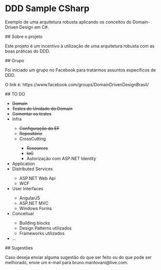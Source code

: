 # DDD Sample CSharp
<p>Exemplo de uma arquitetura robusta aplicando os conceitos do Domain-Driven Design em C#.</p>
## Sobre o projeto
<p>Este projeto é um incentivo à utilização de uma arquitetura robusta com as boas práticas do DDD.</p>
## Grupo
<p>Foi iniciado um grupo no Facebook para tratarmos assuntos específicos de DDD.</p>
<p>O link é: https://www.facebook.com/groups/DomainDrivenDesignBrasil/</p>
## TO DO
<ul>
  <li><strike>Domain</strike></li>
  <li><strike>Testes de Unidade do Domain</strike></li>
  <li><strike>Comentar os testes</strike></li>
  <li>Infra</li>
  <ul>
    <li><strike>Configuração do EF</strike></li>
    <li><strike>Repositório</strike></li>
    <li>CrossCutting</li>
    <ul>
      <li><strike>Resources</strike></li>
      <li><strike>IoC</strike></li>
      <li>Autorização com ASP.NET Identity</li>
    </ul>
  </ul>
  <li>Application</li>
  <li>Distributed Services</li>
  <ul>
    <li>ASP.NET Web Api</li>
    <li>WCF</li>
  </ul>
  <li>User Interfaces</li>
  <ul>
    <li>AngularJS</li>
    <li>ASP.NET MVC</li>
    <li>Windows Forms</li>
  </ul>
  <li>Conceitual</li>
  <ul>
    <li>Building blocks</li>
    <li>Design Patterns utilizados</li>
    <li>Frameworks utilizados</li>
  </ul>
  <li>...</li>
</ul>
## Sugestões
<p>Caso deseja enviar alguma sugestão do que ser feito ou do que pode ser melhorado, envie um e-mail para bruno.mantovani@live.com.</p>
